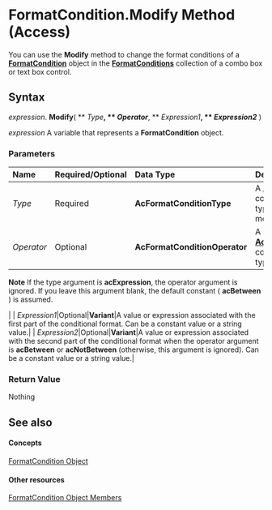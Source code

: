 
# FormatCondition.Modify Method (Access)

You can use the  **Modify** method to change the format conditions of a **[FormatCondition](a31deaae-b32d-c45b-b3b2-113a9e62cc7a.md)** object in the **[FormatConditions](0a1cd89b-6690-8272-ebd9-d841e9fb1d4c.md)** collection of a combo box or text box control.


## Syntax

 _expression_. **Modify**( ** _Type_**, ** _Operator_**, ** _Expression1_**, ** _Expression2_** )

 _expression_ A variable that represents a **FormatCondition** object.


### Parameters



|**Name**|**Required/Optional**|**Data Type**|**Description**|
|:-----|:-----|:-----|:-----|
| _Type_|Required|**AcFormatConditionType**|A  **[AcFormatConditionType](69fdf7ff-7af5-8489-f78b-372859b515cd.md)** constant that specifies the type of condition to be modified.|
| _Operator_|Optional|**AcFormatConditionOperator**|A  **[AcFormatConditionOperator](74521f38-826e-6ada-87c3-f66782d084b4.md)** constant that specifies the type of operator to be used.
 **Note**  If the type argument is  **acExpression**, the operator argument is ignored. If you leave this argument blank, the default constant ( **acBetween** ) is assumed.

|
| _Expression1_|Optional|**Variant**|A value or expression associated with the first part of the conditional format. Can be a constant value or a string value.|
| _Expression2_|Optional|**Variant**|A value or expression associated with the second part of the conditional format when the operator argument is  **acBetween** or **acNotBetween** (otherwise, this argument is ignored). Can be a constant value or a string value.|

### Return Value

Nothing


## See also


#### Concepts


[FormatCondition Object](a31deaae-b32d-c45b-b3b2-113a9e62cc7a.md)
#### Other resources


[FormatCondition Object Members](98a01bf0-3d5c-5ea4-9291-97ddd24fd7a1.md)
